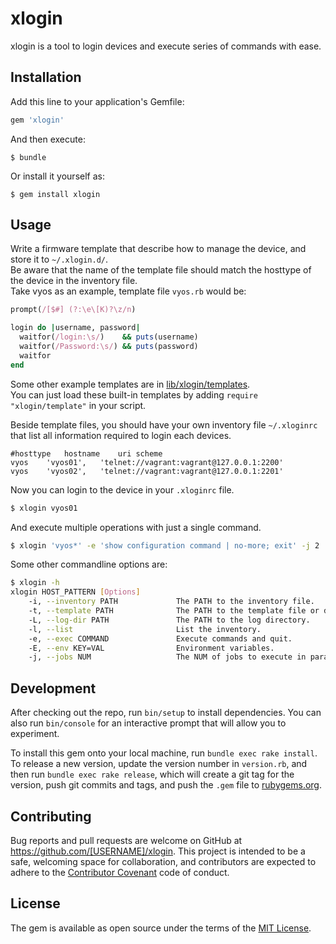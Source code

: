 # xlogin

xlogin is a tool to login devices and execute series of commands with ease.

## Installation

Add this line to your application's Gemfile:

```ruby
gem 'xlogin'
```

And then execute:

    $ bundle

Or install it yourself as:

    $ gem install xlogin

## Usage

Write a firmware template that describe how to manage the device, and store it to `~/.xlogin.d/`.  
Be aware that the name of the template file should match the hosttype of the device in the inventory file.  
Take vyos as an example, template file `vyos.rb` would be:

```ruby
prompt(/[$#] (?:\e\[K)?\z/n)

login do |username, password|
  waitfor(/login:\s/)    && puts(username)
  waitfor(/Password:\s/) && puts(password)
  waitfor
end
```

Some other example templates are in [lib/xlogin/templates](https://github.com/haccht/xlogin/tree/master/lib/xlogin/templates).  
You can just load these built-in templates by adding `require "xlogin/template"` in your script.

Beside template files, you should have your own inventory file `~/.xloginrc` that list all information required to login each devices.

```
#hosttype	hostname	uri scheme
vyos	'vyos01',	'telnet://vagrant:vagrant@127.0.0.1:2200'
vyos	'vyos02',	'telnet://vagrant:vagrant@127.0.0.1:2201'
```

Now you can login to the device in your `.xloginrc` file.

```sh
$ xlogin vyos01
```

And execute multiple operations with just a single command.

~~~sh
$ xlogin 'vyos*' -e 'show configuration command | no-more; exit' -j 2
~~~

Some other commandline options are:

~~~sh
$ xlogin -h
xlogin HOST_PATTERN [Options]
    -i, --inventory PATH             The PATH to the inventory file.
    -t, --template PATH              The PATH to the template file or directory.
    -L, --log-dir PATH               The PATH to the log directory.
    -l, --list                       List the inventory.
    -e, --exec COMMAND               Execute commands and quit.
    -E, --env KEY=VAL                Environment variables.
    -j, --jobs NUM                   The NUM of jobs to execute in parallel.
~~~

## Development

After checking out the repo, run `bin/setup` to install dependencies. You can also run `bin/console` for an interactive prompt that will allow you to experiment.

To install this gem onto your local machine, run `bundle exec rake install`. To release a new version, update the version number in `version.rb`, and then run `bundle exec rake release`, which will create a git tag for the version, push git commits and tags, and push the `.gem` file to [rubygems.org](https://rubygems.org).

## Contributing

Bug reports and pull requests are welcome on GitHub at https://github.com/[USERNAME]/xlogin. This project is intended to be a safe, welcoming space for collaboration, and contributors are expected to adhere to the [Contributor Covenant](http://contributor-covenant.org) code of conduct.


## License

The gem is available as open source under the terms of the [MIT License](http://opensource.org/licenses/MIT).

